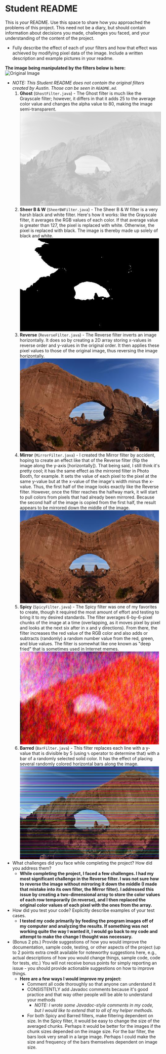 
# Student README

This is _your_ README. Use this space to share how you approached the problems of this project. This need not be a diary, but should contain information about decisions you made, challenges you faced, and your understanding of the content of the project. 

- Fully describe the effect of each of your filters and how that effect was achieved by modifying pixel data of the image. Include a written description and example pictures in your readme. 

**The image being manipulated by the filters below is here:**
![Original Image](resources/arch_tiny.jpg "Original")

- _NOTE: This Student README does not contain the original filters created by Austin. Those can be seen in `README.md`._
	1. **Ghost** (`GhostFilter.java`) - The Ghost filter is much like the Grayscale filter; however, it differs in that it adds 25 to the average color value and changes the alpha value to 80, making the image semi-transparent.![Image with Ghost filter](resources/arch_tiny_png_Ghost.png "Ghost")
	2. **Sheer B & W** (`SheerBWFilter.java`) - The Sheer B & W filter is a very harsh black and white filter. Here's how it works: like the Grayscale filter, it averages the RGB values of each color. If that average value is greater than 127, the pixel is replaced with white. Otherwise, the pixel is replaced with black. The image is thereby made up solely of black and white.![Image with Sheer B & W Filter](resources/arch_tiny_SheerBW.jpg "Sheer B & W")
	3. **Reverse** (`ReverseFilter.java`) - The Reverse filter inverts an image horizontally. It does so by creating a 2D array storing x-values in reverse order and y-values in the original order. It then applies these pixel values to those of the original image, thus reversing the image horizontally.![Image with Reverse Filter](resources/arch_tiny_Reverse.jpg "Reverse")
	4. **Mirror** (`MirrorFilter.java`) - I created the Mirror filter by accident, hoping to create an effect like that of the Reverse filter (flip the image along the y-axis [horizontally]). That being said, I still think it's pretty cool; it has the same effect as the mirrored filter in Photo Booth, for example. It sets the value of each pixel to the pixel at the same y-value but at the x-value of the image's width minus the x-value. Thus, the first half of the image looks exactly like the Reverse filter. However, once the filter reaches the halfway mark, it will start to pull colors from pixels that had already been mirrored. Because the second half of the image is copied from the first half, the result appears to be mirrored down the middle of the image.![Image with Mirror Filter](resources/arch_tiny_Mirror.jpg "Mirrored")
	5. **Spicy** (`SpicyFilter.java`) - The Spicy filter was one of my favorites to create, though it required the most amount of effort and testing to bring it to my desired standards. The filter averages 6-by-6-pixel chunks of the image at a time (overlapping, as it moves pixel by pixel and looks at the next six after in x and y directions). From there, the filter increases the red value of the RGB color and also adds or subtracts (randomly) a random number value from the red, green, and blue values. The filter is somewhat like one known as "deep fried" that is sometimes used in Internet memes.![Image with Spicy Filter](resources/arch_tiny_Spicy.jpg "Spicy")
	6. **Barred** (`BarFilter.java`) - This filter replaces each line with a y-value that is divisible by 5 (using `%` operator to determine that) with a bar of a randomly selected solid color. It has the effect of placing several randomly colored horizontal bars along the image.![Image with Barred Filter](resources/arch_tiny_Barred.jpg "Barred")
- What challenges did you face while completing the project? How did you address them?  
	- **While completing the project, I faced a few challenges. I had my most significant challenge in the Reverse filter. I was not sure how to reverse the image without mirroring it down the middle (I made that mistake into its own filter, the Mirror filter). I addressed this issue by creating a two-dimensional array to store the color values of each row temporarily (in reverse), and I then replaced the original color values of each pixel with the ones from the array.**
- How did you test your code? Explicitly describe examples of your test cases. 
	- **I tested my code primarily by feeding the program images off of my computer and analyzing the results. If something was not working quite the way I wanted it, I would go back to my code and attempt to make the change I thought was necessary.**
- (Bonus 2 pts.) Provide suggestions of how you would improve the documentation, sample code, testing, or other aspects of the project (up to 2 points extra credit available for noteworthy suggestions here, e.g., actual descriptions of how you would change things, sample code, code for tests, etc.) You will not receive bonus points for simply reporting an issue - you should provide actionable suggestions on how to improve things.
	- **Here are a few ways I would improve my project:**
		- Comment all code thoroughly so that anyone can understand it
		- CONSISTENTLY add Javadoc comments because it's good practice and that way other people will be able to understand your methods
			- _NOTE: I wrote some Javadoc-style comments in my code, but I would like to extend that to all of my helper methods._
		- For both Spicy and Barred filters, make filtering dependent on size. In the Spicy filter, it would be easy to change the size of the averaged chunks. Perhaps it would be better for the images if the chunk sizes depended on the image size. For the bar filter, the bars look very small in a large image. Perhaps I could make the size and frequency of the bars themselves dependent on image size.